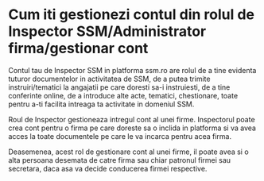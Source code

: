 # Cum iti gestionezi contul din rolul de Inspector SSM/Administrator firma/gestionar cont

Contul tau de  Inspector SSM in platforma ssm.ro are rolul de a tine evidenta tuturor documentelor in activitatea de SSM,  de a putea trimite instruiri/tematici la angajatii pe care doresti sa-i instruiesti, de a tine conferinte online, de a introduce alte acte, tematici, chestionare, toate pentru a-ti facilita intreaga ta activitate in domeniul SSM. 

Roul de Inspector gestioneaza intregul cont al unei firme. Inspectorul poate crea cont pentru o firma pe care doreste sa o inclida in platforma si va avea acces la toate documentele pe care le va incarca pentru acea firma. 

Deasemenea, acest rol de gestionare cont al unei firme, il poate avea si o alta persoana desemata de catre firma sau chiar patronul firmei sau secretara, daca asa va decide conducerea firmei respective.





  

